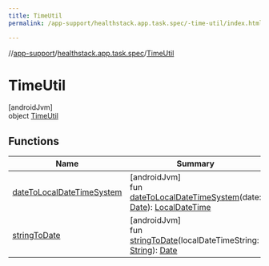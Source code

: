 ```yaml
---
title: TimeUtil
permalink: /app-support/healthstack.app.task.spec/-time-util/index.html

---
```

//[app-support](/app-support.html)/[healthstack.app.task.spec](../index.html)/[TimeUtil](index.html)



# TimeUtil



[androidJvm]\
object [TimeUtil](index.html)



## Functions


| Name | Summary |
|---|---|
| [dateToLocalDateTimeSystem](date-to-local-date-time-system.html) | [androidJvm]<br>fun [dateToLocalDateTimeSystem](date-to-local-date-time-system.html)(date: [Date](https://developer.android.com/reference/kotlin/java/util/Date.html)): [LocalDateTime](https://developer.android.com/reference/kotlin/java/time/LocalDateTime.html) |
| [stringToDate](string-to-date.html) | [androidJvm]<br>fun [stringToDate](string-to-date.html)(localDateTimeString: [String](https://kotlinlang.org/api/latest/jvm/stdlib/kotlin/-string/index.html)): [Date](https://developer.android.com/reference/kotlin/java/util/Date.html) |

